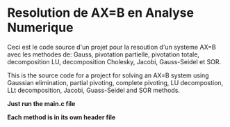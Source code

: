 # Resolution de AX=B en Analyse Numerique

Ceci est le code source d'un projet pour la resoution d'un systeme AX=B avec les methodes de: Gauss, pivotation partielle, pivotation totale, decomposition LU, decomposition Cholesky, Jacobi, Gauss-Seidel et SOR.

This is the source code for a project for solving an AX=B system using Gaussian elimination, partial pivoting, complete pivoting, LU decompostion, LLt decomposition, Jacobi, Guass-Seidel and SOR methods.

**Just run the main.c file**

**Each method is in its own header file**

